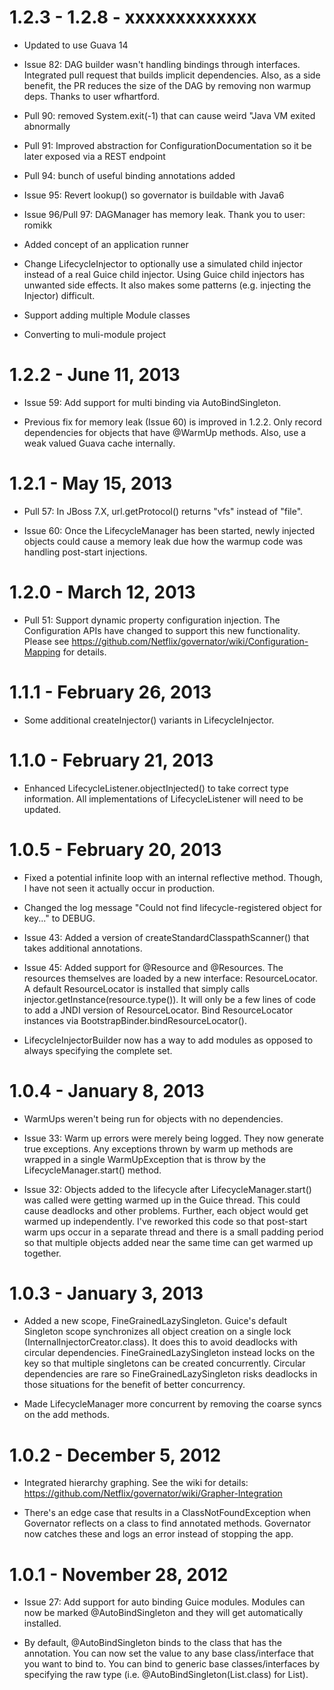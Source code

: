 1.2.3 - 1.2.8 - xxxxxxxxxxxxx
==============================
* Updated to use Guava 14

* Issue 82: DAG builder wasn't handling bindings through interfaces. Integrated
pull request that builds implicit dependencies. Also, as a side benefit, the
PR reduces the size of the DAG by removing non warmup deps. Thanks to user
wfhartford.

* Pull 90: removed System.exit(-1) that can cause weird "Java VM exited abnormally

* Pull 91: Improved abstraction for ConfigurationDocumentation so it be later
exposed via a REST endpoint

* Pull 94: bunch of useful binding annotations added

* Issue 95: Revert lookup() so governator is buildable with Java6

* Issue 96/Pull 97: DAGManager has memory leak. Thank you to user: romikk

* Added concept of an application runner

* Change LifecycleInjector to optionally use a simulated child 
injector instead of a real Guice child injector. Using Guice child injectors 
has unwanted side effects. It also makes some patterns (e.g. injecting the 
Injector) difficult.

* Support adding multiple Module classes

* Converting to muli-module project

1.2.2 - June 11, 2013
=====================
* Issue 59: Add support for multi binding via AutoBindSingleton.

* Previous fix for memory leak (Issue 60) is improved in 1.2.2. Only
record dependencies for objects that have @WarmUp methods. Also,
use a weak valued Guava cache internally.

1.2.1 - May 15, 2013
=========================
* Pull 57: In JBoss 7.X, url.getProtocol() returns "vfs" instead of "file".

* Issue 60: Once the LifecycleManager has been started, newly injected objects
could cause a memory leak due how the warmup code was handling post-start injections.

1.2.0 - March 12, 2013
=========================
* Pull 51: Support dynamic property configuration injection. The Configuration
APIs have changed to support this new functionality. Please see
https://github.com/Netflix/governator/wiki/Configuration-Mapping for details.

1.1.1 - February 26, 2013
=========================
* Some additional createInjector() variants in LifecycleInjector.

1.1.0 - February 21, 2013
=========================
* Enhanced LifecycleListener.objectInjected() to take correct type information. All implementations
of LifecycleListener will need to be updated.

1.0.5 - February 20, 2013
=========================
* Fixed a potential infinite loop with an internal reflective method. Though, I have not seen
it actually occur in production.

* Changed the log message "Could not find lifecycle-registered object for key..." to DEBUG.

* Issue 43: Added a version of createStandardClasspathScanner() that takes additional
annotations.

* Issue 45: Added support for @Resource and @Resources. The resources themselves are loaded
by a new interface: ResourceLocator. A default ResourceLocator is installed that simply calls
injector.getInstance(resource.type()). It will only be a few lines of code to add a JNDI version
of ResourceLocator. Bind ResourceLocator instances via BootstrapBinder.bindResourceLocator().

* LifecycleInjectorBuilder now has a way to add modules as opposed to always specifying the complete
set.

1.0.4 - January 8, 2013
=======================
* WarmUps weren't being run for objects with no dependencies.

* Issue 33: Warm up errors were merely being logged. They now generate true exceptions. Any
exceptions thrown by warm up methods are wrapped in a single WarmUpException that is throw by
the LifecycleManager.start() method.

* Issue 32: Objects added to the lifecycle after LifecycleManager.start() was called were getting
warmed up in the Guice thread. This could cause deadlocks and other problems. Further, each object
would get warmed up independently. I've reworked this code so that post-start warm ups occur in
a separate thread and there is a small padding period so that multiple objects added near the same
time can get warmed up together.

1.0.3 - January 3, 2013
=======================
* Added a new scope, FineGrainedLazySingleton. Guice's default Singleton scope synchronizes
all object creation on a single lock (InternalInjectorCreator.class). It does this to avoid
deadlocks with circular dependencies. FineGrainedLazySingleton instead locks on the key
so that multiple singletons can be created concurrently. Circular dependencies are rare
so FineGrainedLazySingleton risks deadlocks in those situations for the benefit of better
concurrency.

* Made LifecycleManager more concurrent by removing the coarse syncs on the add methods.

1.0.2 - December 5, 2012
========================
* Integrated hierarchy graphing. See the wiki for details:
https://github.com/Netflix/governator/wiki/Grapher-Integration

* There's an edge case that results in a ClassNotFoundException when Governator
reflects on a class to find annotated methods. Governator now catches these and logs
an error instead of stopping the app.

1.0.1 - November 28, 2012
=========================
* Issue 27: Add support for auto binding Guice modules. Modules can now be marked
@AutoBindSingleton and they will get automatically installed.

* By default, @AutoBindSingleton binds to the class that has the annotation. You can
now set the value to any base class/interface that you want to bind to. You can bind to
generic base classes/interfaces by specifying the raw type (i.e.
@AutoBindSingleton(List.class) for List<String>).

